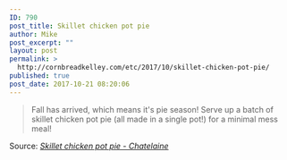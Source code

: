```yaml
---
ID: 790
post_title: Skillet chicken pot pie
author: Mike
post_excerpt: ""
layout: post
permalink: >
  http://cornbreadkelley.com/etc/2017/10/skillet-chicken-pot-pie/
published: true
post_date: 2017-10-21 08:20:06
---
```

<blockquote>Fall has arrived, which means it's pie season! Serve up a batch of skillet chicken pot pie (all made in a single pot!) for a minimal mess meal!</blockquote>
Source: <em><a href="http://www.chatelaine.com/recipe/dinner/skillet-chicken-pot-pie/">Skillet chicken pot pie - Chatelaine</a></em>